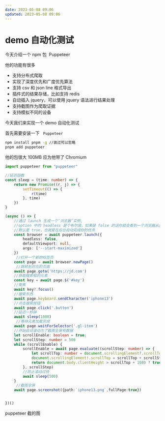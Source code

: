 ```yaml
---
date: 2023-05-08 09:06
updated: 2023-05-08 09:06
---
```

# demo 自动化测试

今天介绍一个 npm 包  Puppeteer

他的功能有很多

- 支持分布式爬取
- 实现了深度优先和广度优先算法
- 支持 csv 和 json line 格式导出
- 插件式的结果存储，比如支持 redis
- 自动插入 jquery，可以使用 jquery 语法进行结果处理
- 支持截图作为爬取证据
- 支持模拟不同的设备

今天我们来实现一个 demo 自动化测试

首先需要安装一下   `Puppeteer`

```sh
npm install pnpm -g //装过可以忽略
pnpm add puppeteer
```

他的包很大 100MB 应为他带了 Chromium

```ts
import puppeteer from "puppeteer"

//延迟函数
const sleep = (time: number) => {
    return new Promise((r, j) => {
        setTimeout(() => {
            r(time)
        }, time)
    })
}

(async () => {
    //通过 launch 生成一个’浏览器‘实例,
    //option 中的 headless 是个布尔值，如果是 false 的话你就会看到一个浏览器从打开，到完成     //你整个任务的全过程，
    //默认是 true，也就是在后台自动完成你的任务
    const browser = await puppeteer.launch({
        headless: false,
        defaultViewport: null,
        args: ['--start-maximized']
    })
     //打开一个新的标签页
    const page = await browser.newPage()
     //跳转到对应的页面
    await page.goto('https://jd.com')
    //获取搜索框的元素
    const key = await page.$('#key')
    //聚焦
    await key?.focus()
    //搜索东西
    await page.keyboard.sendCharacter('iphone13')
    //点击搜索按钮
    await page.click('.button')
    //延迟一秒钟
    await sleep(1000)
     //等待元素加载完成
    await page.waitForSelector('.gl-item')
    //开始自动滚动为了截图全屏有数据
    let scrollEnable: boolean = true;
    let scrollStep: number = 500
    while (scrollEnable) {
        scrollEnable = await page.evaluate((scrollStep: number) => {
            let scrollTop: number = document.scrollingElement?.scrollTop ?? 0;
            document.scrollingElement!.scrollTop = scrollTop + scrollStep;
            return document.body.clientHeight > scrollTop + 1080 ? true : false
        }, scrollStep)
        //防止滚动过快
        await sleep(500)
    }
     //截图全屏
    await page.screenshot({path:`iphone13.png`,fullPage:true})


})()
```

puppeteer 截的图
